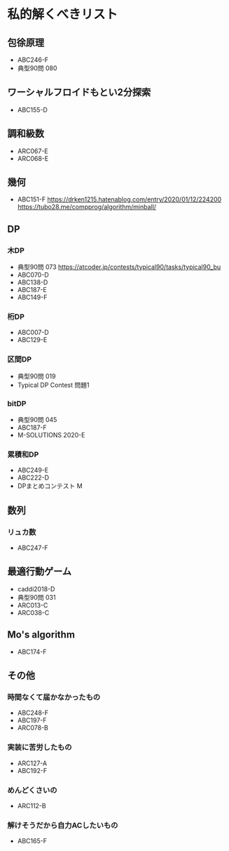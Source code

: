 # 私的解くべきリスト

## 包徐原理

- ABC246-F
- 典型90問 080

## ワーシャルフロイドもとい2分探索

- ABC155-D 

## 調和級数

- ARC067-E
- ARC068-E

## 幾何
- ABC151-F
https://drken1215.hatenablog.com/entry/2020/01/12/224200
https://tubo28.me/compprog/algorithm/minball/

## DP

### 木DP

- 典型90問 073 https://atcoder.jp/contests/typical90/tasks/typical90_bu
- ABC070-D
- ABC138-D
- ABC187-E
- ABC149-F

### 桁DP

- ABC007-D
- ABC129-E

### 区間DP

- 典型90問 019
- Typical DP Contest 問題1

### bitDP

- 典型90問 045
- ABC187-F
- M-SOLUTIONS 2020-E

### 累積和DP

- ABC249-E
- ABC222-D
- DPまとめコンテスト M

## 数列

### リュカ数

- ABC247-F

## 最適行動ゲーム

- caddi2018-D
- 典型90問 031
- ARC013-C
- ARC038-C

## Mo's algorithm

- ABC174-F

## その他

### 時間なくて届かなかったもの

- ABC248-F
- ABC197-F
- ARC078-B


### 実装に苦労したもの

- ARC127-A
- ABC192-F

### めんどくさいの

- ARC112-B

### 解けそうだから自力ACしたいもの

- ABC165-F